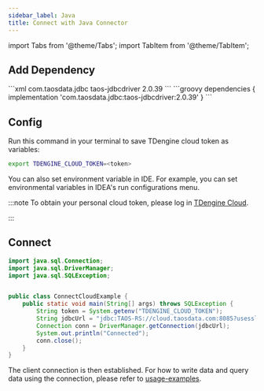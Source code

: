 ```yaml
---
sidebar_label: Java
title: Connect with Java Connector
---
```


import Tabs from '@theme/Tabs';
import TabItem from '@theme/TabItem';

## Add Dependency

<Tabs>
<TabItem value="maven" label="Maven">
```xml
<dependency>
  <groupId>com.taosdata.jdbc</groupId>
  <artifactId>taos-jdbcdriver</artifactId>
  <version>2.0.39</version>
</dependency>
```
</TabItem>
<TabItem value="gradel" label="Gradle">
```groovy
dependencies {
  implementation 'com.taosdata.jdbc:taos-jdbcdriver:2.0.39'
}
```
</TabItem>
</Tabs>

## Config

Run this command in your terminal to save TDengine cloud token as variables:


```bash
export TDENGINE_CLOUD_TOKEN=<token>
```


You can also set environment variable in IDE. For example, you can set environmental variables in IDEA's run configurations menu.

<!-- exclude -->
:::note
To obtain your personal cloud token, please log in [TDengine Cloud](https://cloud.tdengine.com).

:::
<!-- exclude-end -->
## Connect


```java
import java.sql.Connection;
import java.sql.DriverManager;
import java.sql.SQLException;


public class ConnectCloudExample {
    public static void main(String[] args) throws SQLException {
        String token = System.getenv("TDENGINE_CLOUD_TOKEN");
        String jdbcUrl = "jdbc:TAOS-RS://cloud.taosdata.com:8085?usessl=true&token=" + token;
        Connection conn = DriverManager.getConnection(jdbcUrl);
        System.out.println("Connected");
        conn.close();
    }
}
```

The client connection is then established. For how to write data and query data using the connection, please refer to [usage-examples](https://docs.tdengine.com/reference/connector/java#usage-examples).